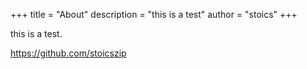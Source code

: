 +++ title = "About" description = "this is a test" author = "stoics" +++

this is a test.

https://github.com/stoicszip
